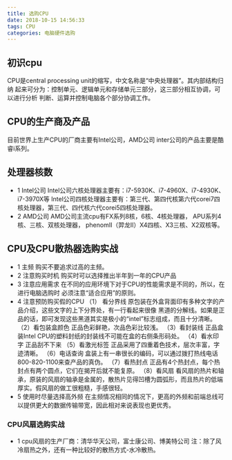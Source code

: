 ```yaml
---
title: 选购CPU
date: 2018-10-15 14:56:33
tags: CPU
categories: 电脑硬件选购
---
```

## 初识cpu
  CPU是central processing unit的缩写，中文名称是“中央处理器”。其内部结构归纳
起来可分为：控制单元、逻辑单元和存储单元三部分，这三部分相互协调，可以进行分析
判断、运算并控制电脑各个部分协调工作。
## CPU的生产商及产品
  目前世界上生产CPU的厂商主要有Intel公司，AMD公司
  inter公司的产品主要是酷睿i系列。
## 处理器核数
* 1 Intel公司
  Intel公司六核处理器主要有：i7-5930K、i7-4960X、i7-4930K、i7-3970X等
  Intel公司四核处理器主要有：第三代、第四代核第六代corei7四核处理器，第三代、四代核六代corei5四核处理器。
* 2 AMD公司
   AMD公司主流cpu有FX系列8核，6核、4核处理器，
   APU系列4核、三核、双核处理器，
   phenomII（羿龙II）X4四核、X3三核、X2双核等。
## CPU及CPU散热器选购实战
+ 1 主频
  购买不要追求过高的主频。
+ 2 注意购买时机
  购买时可以选择推出半年到一年的CPU产品
+ 3 注意应用需求
  在不同的应用环境下对于CPU的性能需求是不同的，所以，在进行电脑选购时
必须注意“适合应用”的原则。
+ 4 注意预防购买假的CPU
（1） 看分界线
   原包装在外盒背面印有多种文字的产品介绍，这些文字的上下分界处，有一行看起来很像
黑道的分解线。如果是正品的话，即可发现这些黑道其实是极小的“intel”标志组成，而且十分清晰。
（2）看包装盒颜色
  正品色彩鲜艳，次品色彩比较浅。
（3）看封装线
正品盒装Intel CPU的塑料封纸的封装线不可能在盒的右侧条形码处。
（4）看水印字
   正品刮不下来
（5）看激光标签
正品采用了四重着色技术，层次丰富，字迹清晰。
（6）电话查询
  盒装上有一串很长的编码，可以通过拨打热线电话800-820-1100来查产品的真伪。
（7）看热封点
正品有4个热封点，每个热封点有两个圆点，它们在揭开后就不能复原。
（8）看风扇
看风扇的热片和轴承，原装的风扇的轴承是金属的，散热片见得凹槽为圆弧形，而且热片的低端厚实。假风扇的做工很粗糙，手感很轻。
+ 5 使用时尽量选择高外频
在主频情况相同的情况下，更高的外频和前端总线可以提供更大的数据传输带宽，因此相对来说表现也更优秀。
### CPU风扇选购实战
- 1 cpu风扇的生产厂商：清华华天公司，富士康公司、博美特公司
注：除了风冷扇热之外，还有一种比较好的散热方式-水冷散热。


   


   



   
  
  
  
  